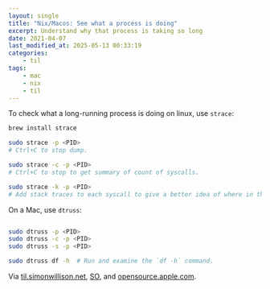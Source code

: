 ```yaml
---
layout: single
title: "Nix/Macos: See what a process is doing"
excerpt: Understand why that process is taking so long
date: 2021-04-07
last_modified_at: 2025-05-13 00:33:19
categories:
    - til
tags:
    - mac
    - nix
    - til
---
```


To check what a long-running process is doing on linux, use `strace`:

```bash
brew install strace

sudo strace -p <PID>
# Ctrl+C to stop dump.

sudo strace -c -p <PID>
# Ctrl+C to stop to get summary of count of syscalls.

sudo strace -k -p <PID>
# Add stack traces to each syscall to give a better idea of where in the code the syscalls are being made from.
```

On a Mac, use `dtruss`:

```bash

sudo dtruss -p <PID>
sudo dtruss -c -p <PID>
sudo dtruss -s -p <PID>

sudo dtruss df -h  # Run and examine the `df -h` command.
```

Via [til.simonwillison.net](https://github.com/simonw/til/blob/main/linux/basic-strace.md),
[SO](https://web.archive.org/web/20220818174407/https://stackoverflow.com/questions/1925978/equivalent-of-strace-feopen-command-on-mac-os-x/1926131),
and
[opensource.apple.com](https://web.archive.org/web/20240919043858/https://opensource.apple.com/source/dtrace/dtrace-147/DTTk/dtruss.auto.html).
